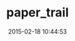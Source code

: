 ---
layout: post
title:  "paper_trail"
repo:   "airblade/paper_trail"
date:   2015-02-18 10:44:53
gemurl: https://github.com/airblade/paper_trail
---